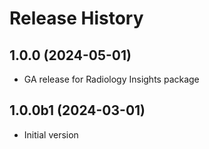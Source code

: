 # Release History

## 1.0.0 (2024-05-01)

- GA release for Radiology Insights package
## 1.0.0b1 (2024-03-01)

- Initial version
